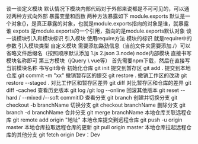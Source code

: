谈一谈定义模块
默认情况下模块内部代码对于外部来说都是不可可见的，可以通过两种方式向外部
暴露变量和函数
两种方法暴露如下
 module.exports
  默认是一个对象{}，是真正暴露的对象，也就是module.exports指向的对象是谁，就暴露谁
 expots
  是module.exports的一个引用，指向的是module.exports默认对象
谈一谈模块引入和模块标识
 引入模块 使用require方法
 模块的标识 就是require中的参数
 引入模块类型
   自定义模块 需要添加路劲信息（当前文件夹需要添加./）可以省略文件后缀名（按照顺序默认添加 1.js 2.json 3.node)
   node内部模块 直接书写模块名称即可
   第三方模块（jQuery \ vue等） 首先需要npm下载，然后在直接写当前模块名称
书写git命令
 初始化仓库 git init 
 提交到暂存区 git add .
 提交到本地仓库 git commit -m "xx"
 撤销暂存区的提交 git restore .
 撤销工作区的改动 git restore --staged .
 对比工作区和暂存区差异 git diff
 对比暂存区和仓库的差异 git diff -cached
 查看历史版本 git log /git log --online 
 回滚其他版本 git reset --hard / --mixed  /--soft commitID
 查看分支  git branch
 创建并切换分支 git checkout  -b branchName
 切换分支  git checkout branchName
 删除分支  git branch -d branchName
 合并分支  git merge branchName
 本地仓库关联远程仓库 git remote add origin "地址"
 本地仓库提交到远程仓库 git push -u origin master
 本地仓库拉取远程仓库的更新 git pull origin master
 本地仓库拉起远程仓库的其他分支 git fetch origin Dev：Dev  
